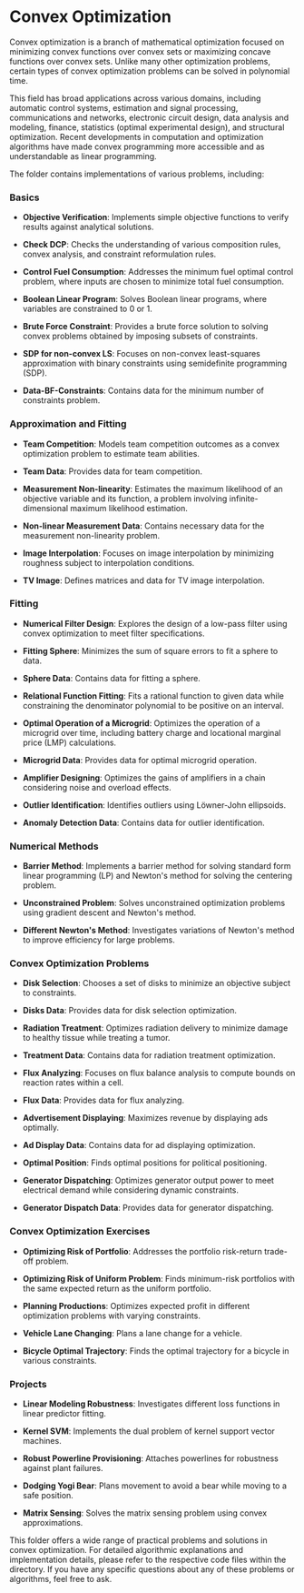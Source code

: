 # Convex Optimization

Convex optimization is a branch of mathematical optimization focused on minimizing convex functions over convex sets or maximizing concave functions over convex sets. Unlike many other optimization problems, certain types of convex optimization problems can be solved in polynomial time. 

This field has broad applications across various domains, including automatic control systems, estimation and signal processing, communications and networks, electronic circuit design, data analysis and modeling, finance, statistics (optimal experimental design), and structural optimization. Recent developments in computation and optimization algorithms have made convex programming more accessible and as understandable as linear programming.

The folder contains implementations of various problems, including:

### Basics

- **Objective Verification**: Implements simple objective functions to verify results against analytical solutions.

- **Check DCP**: Checks the understanding of various composition rules, convex analysis, and constraint reformulation rules.

- **Control Fuel Consumption**: Addresses the minimum fuel optimal control problem, where inputs are chosen to minimize total fuel consumption.

- **Boolean Linear Program**: Solves Boolean linear programs, where variables are constrained to 0 or 1.

- **Brute Force Constraint**: Provides a brute force solution to solving convex problems obtained by imposing subsets of constraints.

- **SDP for non-convex LS**: Focuses on non-convex least-squares approximation with binary constraints using semidefinite programming (SDP).

- **Data-BF-Constraints**: Contains data for the minimum number of constraints problem.

### Approximation and Fitting

- **Team Competition**: Models team competition outcomes as a convex optimization problem to estimate team abilities.

- **Team Data**: Provides data for team competition.

- **Measurement Non-linearity**: Estimates the maximum likelihood of an objective variable and its function, a problem involving infinite-dimensional maximum likelihood estimation.

- **Non-linear Measurement Data**: Contains necessary data for the measurement non-linearity problem.

- **Image Interpolation**: Focuses on image interpolation by minimizing roughness subject to interpolation conditions.

- **TV Image**: Defines matrices and data for TV image interpolation.

### Fitting

- **Numerical Filter Design**: Explores the design of a low-pass filter using convex optimization to meet filter specifications.

- **Fitting Sphere**: Minimizes the sum of square errors to fit a sphere to data.

- **Sphere Data**: Contains data for fitting a sphere.

- **Relational Function Fitting**: Fits a rational function to given data while constraining the denominator polynomial to be positive on an interval.

- **Optimal Operation of a Microgrid**: Optimizes the operation of a microgrid over time, including battery charge and locational marginal price (LMP) calculations.

- **Microgrid Data**: Provides data for optimal microgrid operation.

- **Amplifier Designing**: Optimizes the gains of amplifiers in a chain considering noise and overload effects.

- **Outlier Identification**: Identifies outliers using Löwner-John ellipsoids.

- **Anomaly Detection Data**: Contains data for outlier identification.

### Numerical Methods

- **Barrier Method**: Implements a barrier method for solving standard form linear programming (LP) and Newton's method for solving the centering problem.

- **Unconstrained Problem**: Solves unconstrained optimization problems using gradient descent and Newton's method.

- **Different Newton's Method**: Investigates variations of Newton's method to improve efficiency for large problems.

### Convex Optimization Problems

- **Disk Selection**: Chooses a set of disks to minimize an objective subject to constraints.

- **Disks Data**: Provides data for disk selection optimization.

- **Radiation Treatment**: Optimizes radiation delivery to minimize damage to healthy tissue while treating a tumor.

- **Treatment Data**: Contains data for radiation treatment optimization.

- **Flux Analyzing**: Focuses on flux balance analysis to compute bounds on reaction rates within a cell.

- **Flux Data**: Provides data for flux analyzing.

- **Advertisement Displaying**: Maximizes revenue by displaying ads optimally.

- **Ad Display Data**: Contains data for ad displaying optimization.

- **Optimal Position**: Finds optimal positions for political positioning.

- **Generator Dispatching**: Optimizes generator output power to meet electrical demand while considering dynamic constraints.

- **Generator Dispatch Data**: Provides data for generator dispatching.

### Convex Optimization Exercises

- **Optimizing Risk of Portfolio**: Addresses the portfolio risk-return trade-off problem.

- **Optimizing Risk of Uniform Problem**: Finds minimum-risk portfolios with the same expected return as the uniform portfolio.

- **Planning Productions**: Optimizes expected profit in different optimization problems with varying constraints.

- **Vehicle Lane Changing**: Plans a lane change for a vehicle.

- **Bicycle Optimal Trajectory**: Finds the optimal trajectory for a bicycle in various constraints.

### Projects

- **Linear Modeling Robustness**: Investigates different loss functions in linear predictor fitting.

- **Kernel SVM**: Implements the dual problem of kernel support vector machines.

- **Robust Powerline Provisioning**: Attaches powerlines for robustness against plant failures.

- **Dodging Yogi Bear**: Plans movement to avoid a bear while moving to a safe position.

- **Matrix Sensing**: Solves the matrix sensing problem using convex approximations.

This folder offers a wide range of practical problems and solutions in convex optimization. For detailed algorithmic explanations and implementation details, please refer to the respective code files within the directory. If you have any specific questions about any of these problems or algorithms, feel free to ask.
